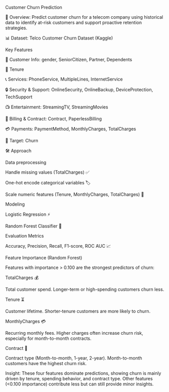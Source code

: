 Customer Churn Prediction

🌟 Overview:
Predict customer churn for a telecom company using historical data to identify at-risk customers and support proactive retention strategies.

📊 Dataset:
Telco Customer Churn Dataset (Kaggle)

Key Features

👤 Customer Info: gender, SeniorCitizen, Partner, Dependents

📅 Tenure

📞 Services: PhoneService, MultipleLines, InternetService

🔒 Security & Support: OnlineSecurity, OnlineBackup, DeviceProtection, TechSupport

📺 Entertainment: StreamingTV, StreamingMovies

📄 Billing & Contract: Contract, PaperlessBilling

💳 Payments: PaymentMethod, MonthlyCharges, TotalCharges

🎯 Target: Churn

🛠️ Approach

Data preprocessing

Handle missing values (TotalCharges) ✅

One-hot encode categorical variables 🏷️

Scale numeric features (Tenure, MonthlyCharges, TotalCharges) 📏

Modeling

Logistic Regression ⚡

Random Forest Classifier 🌲

Evaluation Metrics

Accuracy, Precision, Recall, F1-score, ROC AUC 📈

Feature Importance (Random Forest)

Features with importance > 0.100 are the strongest predictors of churn:

TotalCharges 💰

Total customer spend. Longer-term or high-spending customers churn less.

Tenure ⏳

Customer lifetime. Shorter-tenure customers are more likely to churn.

MonthlyCharges 💳

Recurring monthly fees. Higher charges often increase churn risk, especially for month-to-month contracts.

Contract 📄

Contract type (Month-to-month, 1-year, 2-year). Month-to-month customers have the highest churn risk.

Insight:
These four features dominate predictions, showing churn is mainly driven by tenure, spending behavior, and contract type. Other features (<0.100 importance) contribute less but can still provide minor insights.
